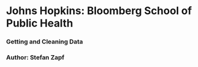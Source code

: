 # Johns Hopkins: Bloomberg School of Public Health
### Getting and Cleaning Data
### Author: Stefan Zapf 


